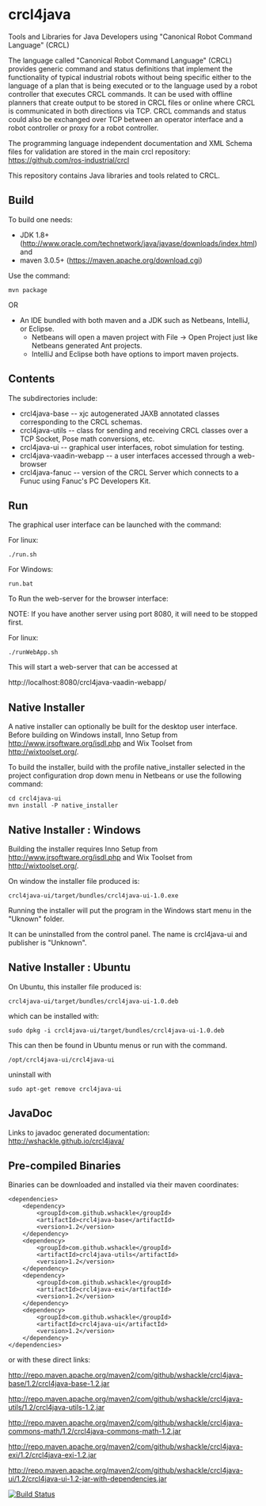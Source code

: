 # crcl4java
Tools and Libraries for Java Developers using "Canonical Robot Command Language" (CRCL)

The language called "Canonical Robot Command Language" (CRCL) provides generic command and status definitions that implement the functionality of typical industrial robots without being specific either to the language of a plan that is being executed or to the language used by a robot controller that executes CRCL commands. It can be used with offline planners that create output to be stored in CRCL files or online where CRCL is communicated in both directions via TCP. CRCL commands and status could also be exchanged over TCP between an operator interface and a robot controller or proxy for a robot controller.

The programming language independent documentation and XML Schema files for 
validation are stored in the main crcl repository:  https://github.com/ros-industrial/crcl

This repository contains Java libraries and tools related to CRCL.


Build
-----


To build one needs:
  * JDK 1.8+ (http://www.oracle.com/technetwork/java/javase/downloads/index.html)  and
  * maven 3.0.5+ (https://maven.apache.org/download.cgi) 
  
Use the command:

    mvn package
    
OR 

  * An IDE bundled with both maven and a JDK such as Netbeans, IntelliJ, or Eclipse.
      * Netbeans will open a maven project with File -> Open Project just like Netbeans generated Ant projects.
      * IntelliJ and Eclipse both have options to import maven projects.


Contents
--------

The subdirectories include:

   * crcl4java-base  -- xjc autogenerated JAXB annotated classes corresponding to the CRCL schemas.
   * crcl4java-utils -- class for sending and receiving CRCL classes over a TCP Socket, Pose math conversions, etc.
   * crcl4java-ui --  graphical user interfaces, robot simulation for testing.
   * crcl4java-vaadin-webapp --  a user interfaces accessed through a web-browser
   * crcl4java-fanuc  -- version of the CRCL Server which connects to a Funuc using Fanuc's PC Developers Kit.
 
Run
---

The graphical user interface can be launched with the command:

For linux:

    ./run.sh

For Windows:

    run.bat


To Run the web-server for the browser interface:

NOTE: If you have another server using port 8080, it will need to be stopped first.


For linux:

    ./runWebApp.sh


This will start a web-server that can be accessed at 

http://localhost:8080/crcl4java-vaadin-webapp/

Native Installer
----------------

A native installer can optionally be built for the desktop user interface. Before building on Windows install, Inno Setup from http://www.jrsoftware.org/isdl.php and Wix Toolset from http://wixtoolset.org/.

To build the installer, build with the profile native_installer selected in the project configuration drop down menu in Netbeans or use the following command:

    cd crcl4java-ui
    mvn install -P native_installer

Native Installer : Windows
-------------------------

Building the installer requires Inno Setup from http://www.jrsoftware.org/isdl.php and Wix Toolset from http://wixtoolset.org/.

On window the installer file produced is:

    crcl4java-ui/target/bundles/crcl4java-ui-1.0.exe

Running the installer will put the program in the Windows start menu in the "Uknown" folder.

It can be uninstalled from the control panel. The name is crcl4java-ui and publisher is "Unknown".


Native Installer : Ubuntu
-------------------------

On Ubuntu, this installer file produced is:

    crcl4java-ui/target/bundles/crcl4java-ui-1.0.deb

which can be installed with:

    sudo dpkg -i crcl4java-ui/target/bundles/crcl4java-ui-1.0.deb

This can then be found in Ubuntu menus or run with the command.

    /opt/crcl4java-ui/crcl4java-ui

uninstall with

    sudo apt-get remove crcl4java-ui

JavaDoc
-------------------------

Links to javadoc generated documentation: http://wshackle.github.io/crcl4java/

Pre-compiled Binaries
-------------------------

Binaries can be downloaded and installed via their maven coordinates:

    <dependencies>
        <dependency>
            <groupId>com.github.wshackle</groupId>
            <artifactId>crcl4java-base</artifactId>
            <version>1.2</version>
        </dependency>
        <dependency>
            <groupId>com.github.wshackle</groupId>
            <artifactId>crcl4java-utils</artifactId>
            <version>1.2</version>
        </dependency>
        <dependency>
            <groupId>com.github.wshackle</groupId>
            <artifactId>crcl4java-exi</artifactId>
            <version>1.2</version>
        </dependency>
        <dependency>
            <groupId>com.github.wshackle</groupId>
            <artifactId>crcl4java-ui</artifactId>
            <version>1.2</version>
        </dependency>
    </dependencies>

or with these direct links:  


http://repo.maven.apache.org/maven2/com/github/wshackle/crcl4java-base/1.2/crcl4java-base-1.2.jar

http://repo.maven.apache.org/maven2/com/github/wshackle/crcl4java-utils/1.2/crcl4java-utils-1.2.jar

http://repo.maven.apache.org/maven2/com/github/wshackle/crcl4java-commons-math/1.2/crcl4java-commons-math-1.2.jar

http://repo.maven.apache.org/maven2/com/github/wshackle/crcl4java-exi/1.2/crcl4java-exi-1.2.jar

http://repo.maven.apache.org/maven2/com/github/wshackle/crcl4java-ui/1.2/crcl4java-ui-1.2-jar-with-dependencies.jar

 
[![Build Status](https://travis-ci.org/wshackle/crcl4java.svg?branch=crac_schemas)](https://travis-ci.org/wshackle/crcl4java)
